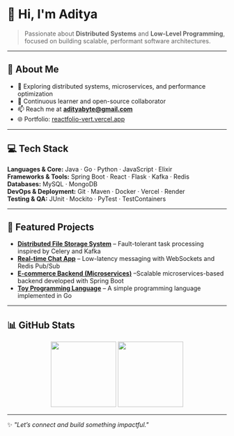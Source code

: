 # 👋 Hi, I'm Aditya

> Passionate about **Distributed Systems** and **Low-Level Programming**, focused on building scalable, performant software architectures.

---

## 🚀 About Me  
- 🔭 Exploring distributed systems, microservices, and performance optimization  
- 🌱 Continuous learner and open-source collaborator  
- 📫 Reach me at **adityabyte@gmail.com**  
- 🌐 Portfolio: [reactfolio-vert.vercel.app](https://reactfolio-vert.vercel.app/)

---

## 💻 Tech Stack

**Languages & Core:** Java · Go · Python · JavaScript · Elixir  
**Frameworks & Tools:** Spring Boot · React · Flask · Kafka · Redis  
**Databases:** MySQL · MongoDB  
**DevOps & Deployment:** Git · Maven · Docker · Vercel · Render  
**Testing & QA:** JUnit · Mockito · PyTest · TestContainers

---

## 📌 Featured Projects

- **[Distributed File Storage System](https://github.com/AdityaByte/ByteMesh)** – Fault-tolerant task processing inspired by Celery and Kafka  
- **[Real-time Chat App](https://connect-frontend-omega.vercel.app/)** – Low-latency messaging with WebSockets and Redis Pub/Sub  
- **[E-commerce Backend (Microservices)](https://github.com/AdityaByte/EduKart)** –Scalable microservices-based backend developed with Spring Boot 
- **[Toy Programming Language](https://github.com/AdityaByte/AdiLang)** – A simple programming language implemented in Go

---

## 📊 GitHub Stats  

<div align="center">
  <img src="https://github-readme-stats.vercel.app/api?username=AdityaByte&show_icons=true&theme=github_dark&hide_border=true" height="150" />
  <img src="https://github-readme-streak-stats.herokuapp.com/?user=AdityaByte&theme=github_dark&hide_border=true" height="150" />
</div>

---

✨ _"Let’s connect and build something impactful."_
